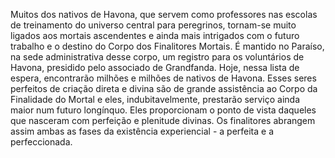 ﻿Muitos dos nativos de Havona, que servem como professores nas escolas de treinamento do universo central para peregrinos, tornam-se muito ligados aos mortais ascendentes e ainda mais intrigados com o futuro trabalho e o destino do Corpo dos Finalitores Mortais. É mantido no Paraíso, na sede administrativa desse corpo, um registro para os voluntários de Havona, presidido pelo associado de Grandfanda. Hoje, nessa lista de espera, encontrarão milhões e milhões de nativos de Havona. Esses seres perfeitos de criação direta e divina são de grande assistência ao Corpo da Finalidade do Mortal e eles, indubitavelmente, prestarão serviço ainda maior num futuro longínquo. Eles proporcionam o ponto de vista daqueles que nasceram com perfeição e plenitude divinas. Os finalitores abrangem assim ambas as fases da existência experiencial - a perfeita e a perfeccionada.